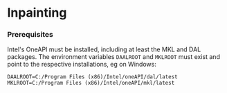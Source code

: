 # Inpainting

### Prerequisites

Intel's OneAPI must be installed, including at least the MKL and DAL packages. The environment variables `DAALROOT` and `MKLROOT` must exist and point to the respective installations, eg on Windows:

```
DAALROOT=C:/Program Files (x86)/Intel/oneAPI/dal/latest
MKLROOT=C:/Program Files (x86)/Intel/oneAPI/mkl/latest
```

